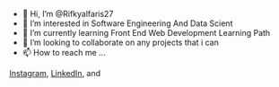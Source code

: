 - 👋 Hi, I’m @Rifkyalfaris27
- 👀 I’m interested in Software Engineering And Data Scient
- 🌱 I’m currently learning Front End Web Development Learning Path
- 💞️ I’m looking to collaborate on any projects that i can 
- 📫 How to reach me ...

<a href="https://www.instagram.com/rifkyyyalfrs/" target="_blank">Instagram</a>, 
<a href="https://www.linkedin.com/in/muhammad-rifky-alfaris-091a5a285/" target="_blank">LinkedIn</a>, and 


<!---
Rifkyalfaris27/Rifkyalfaris27 is a ✨ special ✨ repository because its `README.md` (this file) appears on your GitHub profile.
You can click the Preview link to take a look at your changes.
--->
